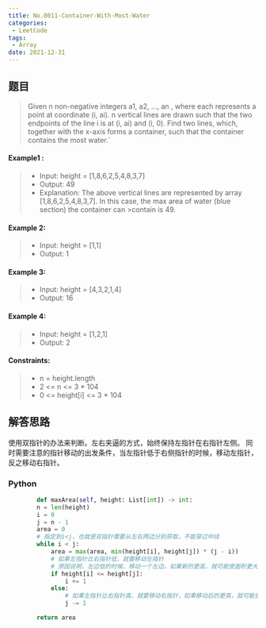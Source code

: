 ```yaml
---
title: No.0011-Container-With-Most-Water
categories: 
 - LeetCode
tags:
 - Array
date: 2021-12-31
---
```


## 题目
> Given n non-negative integers a1, a2, ..., an , where each represents a point at coordinate (i, ai). n vertical lines are drawn such that the two endpoints of the line i is at (i, ai) and (i, 0). Find two lines, which, together with the x-axis forms a container, such that the container contains the most water.`

#### Example1 :
> * Input: height = [1,8,6,2,5,4,8,3,7]
> * Output: 49
> * Explanation: The above vertical lines are represented by array [1,8,6,2,5,4,8,3,7]. In this case, the max area of water (blue section) the container can >contain is 49.

#### Example 2:
>* Input: height = [1,1]
>* Output: 1

#### Example 3:
>* Input: height = [4,3,2,1,4]
>* Output: 16

#### Example 4:
>* Input: height = [1,2,1]
>* Output: 2
 

#### Constraints:
>* n = height.length
>* 2 <= n <= 3 * 104
>* 0 <= height[i] <= 3 * 104
## 解答思路
使用双指针的办法来判断。左右夹逼的方式，始终保持左指针在右指针左侧。 
同时需要注意的指针移动的出发条件，当左指针低于右侧指针的时候，移动左指针，反之移动右指针。

### Python
```python
        def maxArea(self, height: List[int]) -> int:
        n = len(height)
        i = 0
        j = n - 1
        area = 0
        # 指定到i<j，也就是双指针需要从左右两边分别获取，不能穿过中线
        while i < j:
            area = max(area, min(height[i], height[j]) * (j - i))
            # 如果左指针比右指针低，就要移动左指针
            # 原因说明，左边低的时候，移动一个左边，如果新的更高，就可能使面积更大
            if height[i] <= height[j]:
                i += 1
            else:
                # 如果左指针比右指针高，就要移动右指针，如果移动后的更高，就可能使面积更大
                j -= 1

        return area
```
